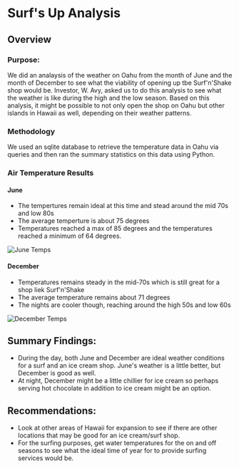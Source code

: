 # Surf's Up Analysis
## Overview

### Purpose:

We did an analaysis of the weather on Oahu from the month of June and the month of December to see what the viability of opening up tbe Surf'n'Shake shop would be. Investor, W. Avy, asked us to do this analysis to see what the weather is like during the high and the low season. Based on this analysis, it might be possible to not only open the shop on Oahu but other islands in Hawaii as well, depending on their weather patterns.

### Methodology

We used an sqlite database to retrieve the temperature data in Oahu via queries and then ran the summary statistics on this data using Python.  

### Air Temperature Results

#### June


 - The tempertures remain ideal at this time and stead around the mid 70s and low 80s
 - The average temperture is about 75 degrees 
 - Temperatures reached a max of 85 degrees and the temperatures reached a minimum of 64 degrees.

![June Temps](https://user-images.githubusercontent.com/104734224/182735782-44fad4b8-3ce8-462c-ab71-a80a051cb1c6.png)


#### December

  - Temperatures remains steady in the mid-70s which is still great for a shop liek Surf'n'Shake
  - The average temperature remains about 71 degrees 
  - The nights are cooler though, reaching around the high 50s and low 60s

![December Temps](https://user-images.githubusercontent.com/104734224/182735718-36d815cc-1c38-471b-9225-b835c083c822.png)

## Summary Findings:

  - During the day, both June and December are ideal weather conditions for a surf and an ice cream shop. June's weather is a little better, but December is good as well.
  - At night, December might be a little chillier for ice cream so perhaps serving hot chocolate in addition to ice cream might be an option.
  
## Recommendations:
  - Look at other areas of Hawaii for expansion to see if there are other locations that may be good for an ice cream/surf shop.
  - For the surfing purposes, get water temperatures for the on and off seasons to see what the ideal time of year for to provide surfing services would be.
